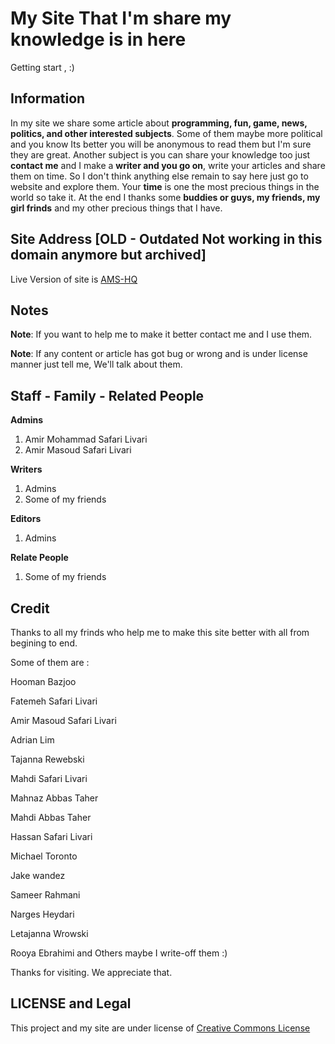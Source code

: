 <div class='markdownText'>

# My Site That I'm share my knowledge is in here

Getting start , :)

## Information

In my site we share some article about **programming, fun, game, news, politics, and other interested subjects**. Some of them maybe more political and you know Its better you will be anonymous to read them but I'm sure they are great. Another subject is you can share your knowledge too just **contact me** and I make a **writer and you go on**, write your articles and share them on time. So I don't think anything else remain to say here just go to website and explore them. Your **time** is one the most precious things in the world so take it. At the end I thanks some **buddies or guys, my friends, my girl frinds** and my other precious things that I have.

## Site Address [OLD - Outdated Not working in this domain anymore but archived]

Live Version of site is [AMS-HQ](http://amshq.amsl.ir "AMS-HeadQuarter")

## Notes

**Note**: If you want to help me to make it better contact me and I use them.

**Note**: If any content or article has got bug or wrong and is under license manner just tell me, We'll talk about them.

## Staff - Family - Related People

**Admins**

1. Amir Mohammad Safari Livari
2. Amir Masoud Safari Livari

**Writers**

1. Admins
2. Some of my friends

**Editors**

1. Admins

**Relate People**

1. Some of my friends

## Credit

Thanks to all my frinds who help me to make this site better with all from begining to end.

Some of them are :

Hooman Bazjoo

Fatemeh Safari Livari

Amir Masoud Safari Livari

Adrian Lim

Tajanna Rewebski

Mahdi Safari Livari

Mahnaz Abbas Taher

Mahdi Abbas Taher

Hassan Safari Livari

Michael Toronto

Jake wandez

Sameer Rahmani

Narges Heydari

Letajanna Wrowski

Rooya Ebrahimi and Others maybe I write-off them :)

Thanks for visiting.
We appreciate that.

## LICENSE and Legal

This project and my site are under license of [Creative Commons License](https://creativecommons.org/licenses/by/4.0/)

</div>
